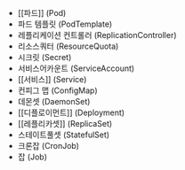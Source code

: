 - [[파드]] (Pod)
- 파드 템플릿 (PodTemplate)
- 레플리케이션 컨트롤러 (ReplicationController)
- 리소스쿼터 (ResourceQuota)
- 시크릿 (Secret)
- 서비스어카운트 (ServiceAccount)
- [[서비스]] (Service)
- 컨피그 맵 (ConfigMap)
- 데몬셋 (DaemonSet)
- [[디플로이먼트]] (Deployment)
- [[레플리카셋]] (ReplicaSet)
- 스테이트풀셋 (StatefulSet)
- 크론잡 (CronJob)
- 잡 (Job)